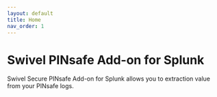 ```yaml
---
layout: default
title: Home
nav_order: 1
---
```


# Swivel PINsafe Add-on for Splunk

Swivel Secure PINsafe Add-on for Splunk allows you to extraction value from your PINsafe logs.